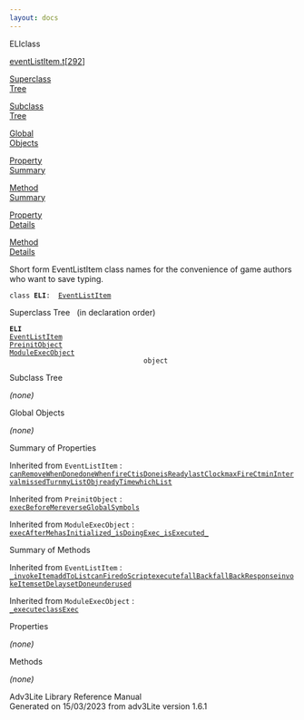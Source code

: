 ```yaml
---
layout: docs
---
```

<span class="title">ELI</span><span class="type">class</span>

[eventListItem.t](../file/eventListItem.t.html)\[[292](../source/eventListItem.t.html#292)\]

[Superclass  
Tree](#_SuperClassTree_)

[Subclass  
Tree](#_SubClassTree_)

[Global  
Objects](#_ObjectSummary_)

[Property  
Summary](#_PropSummary_)

[Method  
Summary](#_MethodSummary_)

[Property  
Details](#_Properties_)

[Method  
Details](#_Methods_)

<div class="fdesc">

Short form EventListItem class names for the convenience of game authors
who want to save typing.

`class `**`ELI`**` :   `[`EventListItem`](../object/EventListItem.html)

</div>

<span id="_SuperClassTree_"></span>

<div class="mjhd">

<span class="hdln">Superclass Tree</span>   (in declaration order)

</div>

**`ELI`**  
[`EventListItem`](../object/EventListItem.html)  
[`PreinitObject`](../object/PreinitObject.html)  
[`ModuleExecObject`](../object/ModuleExecObject.html)  
`                                 object`  
<span id="_SubClassTree_"></span>

<div class="mjhd">

<span class="hdln">Subclass Tree</span>  

</div>

*(none)* <span id="_ObjectSummary_"></span>

<div class="mjhd">

<span class="hdln">Global Objects</span>  

</div>

*(none)* <span id="_PropSummary_"></span>

<div class="mjhd">

<span class="hdln">Summary of Properties</span>  

</div>



Inherited from `EventListItem` :  
[`canRemoveWhenDone`](../object/EventListItem.html#canRemoveWhenDone)[`doneWhen`](../object/EventListItem.html#doneWhen)[`fireCt`](../object/EventListItem.html#fireCt)[`isDone`](../object/EventListItem.html#isDone)[`isReady`](../object/EventListItem.html#isReady)[`lastClock`](../object/EventListItem.html#lastClock)[`maxFireCt`](../object/EventListItem.html#maxFireCt)[`minInterval`](../object/EventListItem.html#minInterval)[`missedTurn`](../object/EventListItem.html#missedTurn)[`myListObj`](../object/EventListItem.html#myListObj)[`readyTime`](../object/EventListItem.html#readyTime)[`whichList`](../object/EventListItem.html#whichList)

Inherited from `PreinitObject` :  
[`execBeforeMe`](../object/PreinitObject.html#execBeforeMe)[`reverseGlobalSymbols`](../object/PreinitObject.html#reverseGlobalSymbols)

Inherited from `ModuleExecObject` :  
[`execAfterMe`](../object/ModuleExecObject.html#execAfterMe)[`hasInitialized_`](../object/ModuleExecObject.html#hasInitialized_)[`isDoingExec_`](../object/ModuleExecObject.html#isDoingExec_)[`isExecuted_`](../object/ModuleExecObject.html#isExecuted_)

<span id="_MethodSummary_"></span>

<div class="mjhd">

<span class="hdln">Summary of Methods</span>  

</div>



Inherited from `EventListItem` :  
[`_invokeItem`](../object/EventListItem.html#_invokeItem)[`addToList`](../object/EventListItem.html#addToList)[`canFire`](../object/EventListItem.html#canFire)[`doScript`](../object/EventListItem.html#doScript)[`execute`](../object/EventListItem.html#execute)[`fallBack`](../object/EventListItem.html#fallBack)[`fallBackResponse`](../object/EventListItem.html#fallBackResponse)[`invokeItem`](../object/EventListItem.html#invokeItem)[`setDelay`](../object/EventListItem.html#setDelay)[`setDone`](../object/EventListItem.html#setDone)[`underused`](../object/EventListItem.html#underused)



Inherited from `ModuleExecObject` :  
[`_execute`](../object/ModuleExecObject.html#_execute)[`classExec`](../object/ModuleExecObject.html#classExec)

<span id="_Properties_"></span>

<div class="mjhd">

<span class="hdln">Properties</span>  

</div>

*(none)* <span id="_Methods_"></span>

<div class="mjhd">

<span class="hdln">Methods</span>  

</div>

*(none)*

<div class="ftr">

Adv3Lite Library Reference Manual  
Generated on 15/03/2023 from adv3Lite version 1.6.1

</div>
